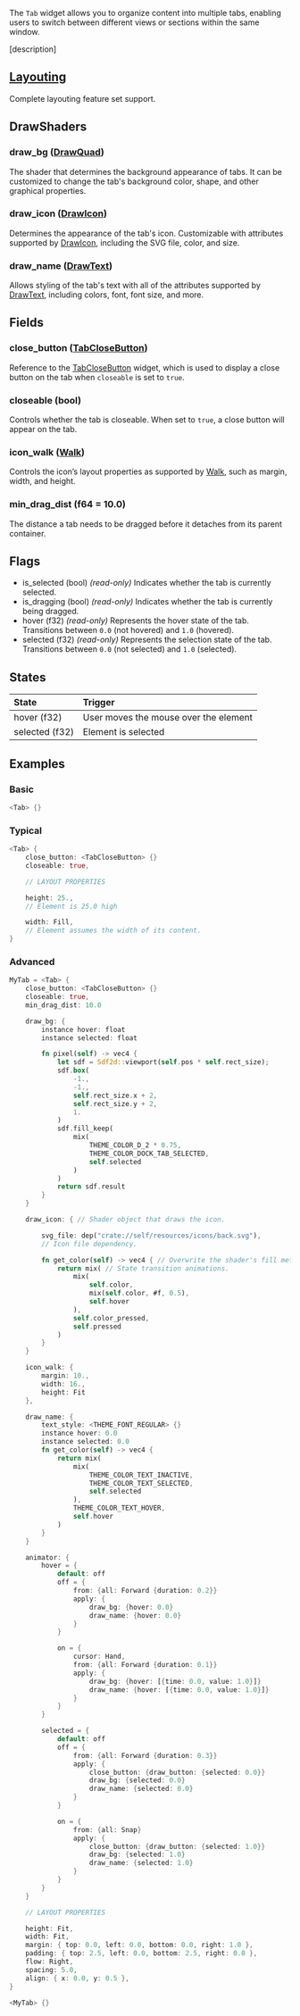 The `Tab` widget allows you to organize content into multiple tabs, enabling users to switch between different views or sections within the same window.

[description]
## [Layouting](Layouting.md)
Complete layouting feature set support.
## DrawShaders
### draw_bg ([DrawQuad](DrawQuad.md))
The shader that determines the background appearance of tabs. It can be customized to change the tab's background color, shape, and other graphical properties.
### draw_icon ([DrawIcon](DrawIcon.md))
Determines the appearance of the tab's icon. Customizable with attributes supported by [DrawIcon](DrawIcon.md), including the SVG file, color, and size.
### draw_name ([DrawText](DrawText.md))
Allows styling of the tab's text with all of the attributes supported by [DrawText](DrawText.md), including colors, font, font size, and more.
## Fields
### close_button ([TabCloseButton](TabCloseButton.md))
Reference to the [TabCloseButton](TabCloseButton.md) widget, which is used to display a close button on the tab when `closeable` is set to `true`.
### closeable (bool)
Controls whether the tab is closeable. When set to `true`, a close button will appear on the tab.
### icon_walk ([Walk](Walk.md))
Controls the icon’s layout properties as supported by [Walk](Walk.md), such as margin, width, and height.
### min_drag_dist (f64 = 10.0)
The distance a tab needs to be dragged before it detaches from its parent container.
## Flags
* is_selected (bool) *(read-only)*
Indicates whether the tab is currently selected.
* is_dragging (bool) *(read-only)*
Indicates whether the tab is currently being dragged.
* hover (f32) *(read-only)*
Represents the hover state of the tab. Transitions between `0.0` (not hovered) and `1.0` (hovered).
* selected (f32) *(read-only)*
Represents the selection state of the tab. Transitions between `0.0` (not selected) and `1.0` (selected).
## States
| State          | Trigger                               |
| :------------- | :------------------------------------ |
| hover (f32)         | User moves the mouse over the element |
| selected (f32)      | Element is selected                   |
## Examples
### Basic
```Rust
<Tab> {}
```
### Typical
```Rust
<Tab> {
	close_button: <TabCloseButton> {}
	closeable: true,

	// LAYOUT PROPERTIES

	height: 25.,
	// Element is 25.0 high

	width: Fill,
	// Element assumes the width of its content.
}
```

### Advanced
```Rust
MyTab = <Tab> {
	close_button: <TabCloseButton> {}
	closeable: true,
	min_drag_dist: 10.0

	draw_bg: {
		instance hover: float
		instance selected: float

		fn pixel(self) -> vec4 {
			let sdf = Sdf2d::viewport(self.pos * self.rect_size);
			sdf.box(
				-1.,
				-1.,
				self.rect_size.x + 2,
				self.rect_size.y + 2,
				1.
			)
			sdf.fill_keep(
				mix(
					THEME_COLOR_D_2 * 0.75,
					THEME_COLOR_DOCK_TAB_SELECTED,
					self.selected
				)
			)
			return sdf.result
		}
	}

	draw_icon: { // Shader object that draws the icon.

		svg_file: dep("crate://self/resources/icons/back.svg"),
		// Icon file dependency.

		fn get_color(self) -> vec4 { // Overwrite the shader's fill method.
			return mix( // State transition animations.
				mix(
					self.color,
					mix(self.color, #f, 0.5),
					self.hover
				),
				self.color_pressed,
				self.pressed
			)
		}
	}

	icon_walk: {
		margin: 10.,
		width: 16.,
		height: Fit
	},

	draw_name: {
		text_style: <THEME_FONT_REGULAR> {}
		instance hover: 0.0
		instance selected: 0.0
		fn get_color(self) -> vec4 {
			return mix(
				mix(
					THEME_COLOR_TEXT_INACTIVE,
					THEME_COLOR_TEXT_SELECTED,
					self.selected
				),
				THEME_COLOR_TEXT_HOVER,
				self.hover
			)
		}
	}

	animator: {
		hover = {
			default: off
			off = {
				from: {all: Forward {duration: 0.2}}
				apply: {
					draw_bg: {hover: 0.0}
					draw_name: {hover: 0.0}
				}
			}

			on = {
				cursor: Hand,
				from: {all: Forward {duration: 0.1}}
				apply: {
					draw_bg: {hover: [{time: 0.0, value: 1.0}]}
					draw_name: {hover: [{time: 0.0, value: 1.0}]}
				}
			}
		}

		selected = {
			default: off
			off = {
				from: {all: Forward {duration: 0.3}}
				apply: {
					close_button: {draw_button: {selected: 0.0}}
					draw_bg: {selected: 0.0}
					draw_name: {selected: 0.0}
				}
			}

			on = {
				from: {all: Snap}
				apply: {
					close_button: {draw_button: {selected: 1.0}}
					draw_bg: {selected: 1.0}
					draw_name: {selected: 1.0}
				}
			}
		}
	}

	// LAYOUT PROPERTIES

	height: Fit,
	width: Fit,
	margin: { top: 0.0, left: 0.0, bottom: 0.0, right: 1.0 },
	padding: { top: 2.5, left: 0.0, bottom: 2.5, right: 0.0 },
	flow: Right,
	spacing: 5.0,
	align: { x: 0.0, y: 0.5 },
}

<MyTab> {}
```
